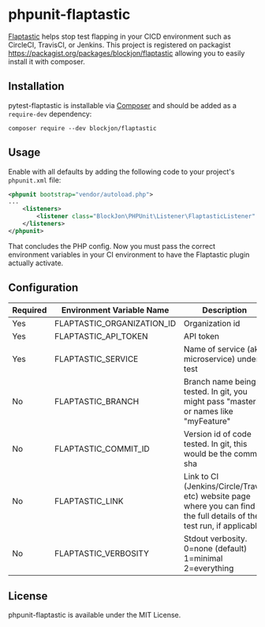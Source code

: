 # phpunit-flaptastic

[Flaptastic](https://www.flaptastic.com/) helps stop test flapping in your CICD environment such as CircleCI, TravisCI, or Jenkins. This project is registered on packagist https://packagist.org/packages/blockjon/flaptastic allowing you to easily install it with composer.

## Installation

pytest-flaptastic is installable via [Composer](http://getcomposer.org) and should be added as a `require-dev` dependency:

    composer require --dev blockjon/flaptastic


## Usage

Enable with all defaults by adding the following code to your project's `phpunit.xml` file:

```xml
<phpunit bootstrap="vendor/autoload.php">
...
    <listeners>
        <listener class="BlockJon\PHPUnit\Listener\FlaptasticListener" />
    </listeners>
</phpunit>
```

That concludes the PHP config. Now you must pass the correct environment variables in your CI environment to 
have the Flaptastic plugin actually activate.

## Configuration

| Required | Environment Variable Name    | Description |
| -------- | ---------------------------- | -------------------------- |
| Yes      | FLAPTASTIC_ORGANIZATION_ID   | Organization id |
| Yes      | FLAPTASTIC_API_TOKEN         | API token |
| Yes      | FLAPTASTIC_SERVICE           | Name of service (aka microservice) under test |
| No       | FLAPTASTIC_BRANCH            | Branch name being tested. In git, you might pass "master" or names like "myFeature" |
| No       | FLAPTASTIC_COMMIT_ID         | Version id of code tested. In git, this would be the commit sha |
| No       | FLAPTASTIC_LINK              | Link to CI (Jenkins/Circle/Travis etc) website page where you can find the full details of the test run, if applicable |
| No       | FLAPTASTIC_VERBOSITY         | Stdout verbosity. 0=none (default) 1=minimal 2=everything |



## License

phpunit-flaptastic is available under the MIT License.
